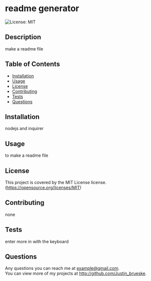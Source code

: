 
# readme generator

![License: MIT](https://img.shields.io/badge/License-MIT-yellow.svg)

## Description
make a readme file

## Table of Contents
- [Installation](#installation)
- [Usage](#usage)
- [License](#license)
- [Contributing](#contributing)
- [Tests](#tests)
- [Questions](#questions)

## Installation
nodejs and inquirer

## Usage
to make a readme file


## License
This project is covered by the MIT License license.    
(https://opensource.org/licenses/MIT)

## Contributing
none

## Tests
enter more in with the keyboard

## Questions
Any questions you can reach me at example@gmail.com.    
You can view more of my projects at http://github.com/Justin_brueske.

